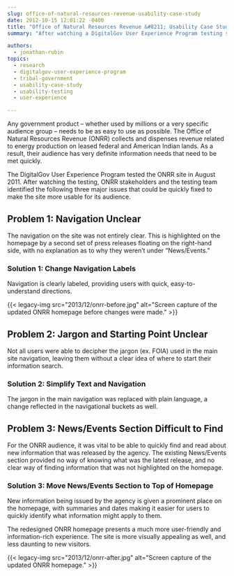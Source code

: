 ```yaml
---
slug: office-of-natural-resources-revenue-usability-case-study
date: 2012-10-15 12:01:22 -0400
title: "Office of Natural Resources Revenue &#8211; Usability Case Study"
summary: "After watching a DigitalGov User Experience Program testing session, ONRR stakeholders and the testing team identified three major issues that could be quickly fixed to make the site more usable for its audience."

authors:
  - jonathan-rubin
topics:
  - research
  - digitalgov-user-experience-program
  - tribal-government
  - usability-case-study
  - usability-testing
  - user-experience

---
```


Any government product &#8211; whether used by millions or a very specific audience group &#8211; needs to be as easy to use as possible. The Office of Natural Resources Revenue (ONRR) collects and dispenses revenue related to energy production on leased federal and American Indian lands. As a result, their audience has very definite information needs that need to be met quickly.

The DigitalGov User Experience Program tested the ONRR site in August 2011. After watching the testing, ONRR stakeholders and the testing team identified the following three major issues that could be quickly fixed to make the site more usable for its audience.

## Problem 1: Navigation Unclear

The navigation on the site was not entirely clear. This is highlighted on the homepage by a second set of press releases floating on the right-hand side, with no explanation as to why they weren&#8217;t under “News/Events.”

### Solution 1: Change Navigation Labels

Navigation is clearly labeled, providing users with quick, easy-to-understand directions.

{{< legacy-img src="2013/12/onrr-before.jpg" alt="Screen capture of the updated ONRR homepage before changes were made." >}}

## Problem 2: Jargon and Starting Point Unclear

Not all users were able to decipher the jargon (ex. FOIA) used in the main site navigation, leaving them without a clear idea of where to start their information search.

### Solution 2: Simplify Text and Navigation

The jargon in the main navigation was replaced with plain language, a change reflected in the navigational buckets as well.

## Problem 3: News/Events Section Difficult to Find

For the ONRR audience, it was vital to be able to quickly find and read about new information that was released by the agency. The existing News/Events section provided no way of knowing what was the latest release, and no clear way of finding information that was not highlighted on the homepage.

### Solution 3: Move News/Events Section to Top of Homepage

New information being issued by the agency is given a prominent place on the homepage, with summaries and dates making it easier for users to quickly identify what information might apply to them.

The redesigned ONRR homepage presents a much more user-friendly and information-rich experience. The site is more visually appealing as well, and less daunting to new visitors.

{{< legacy-img src="2013/12/onrr-after.jpg" alt="Screen capture of the updated ONRR homepage." >}}
